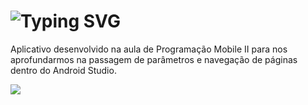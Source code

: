 # ![Typing SVG](https://readme-typing-svg.herokuapp.com/?color=6A5ACD-&size=35&center=true&vCenter=true&width=1000&lines=Passagem+de+Parâmetros+e;Navegation+no+Jetpack+Compose!)
Aplicativo desenvolvido na aula de Programação Mobile II para nos aprofundarmos na passagem de parâmetros e navegação de páginas dentro do Android Studio.

 <a href="LearningParameters\app\src\main\java\com\example\learningparameters\MainActivity.kt" target="_blank"><img src="https://img.shields.io/badge/App-0D1117?style=for-the-badge&logo=android-studio&logoColor=6A5ACD"></a>
